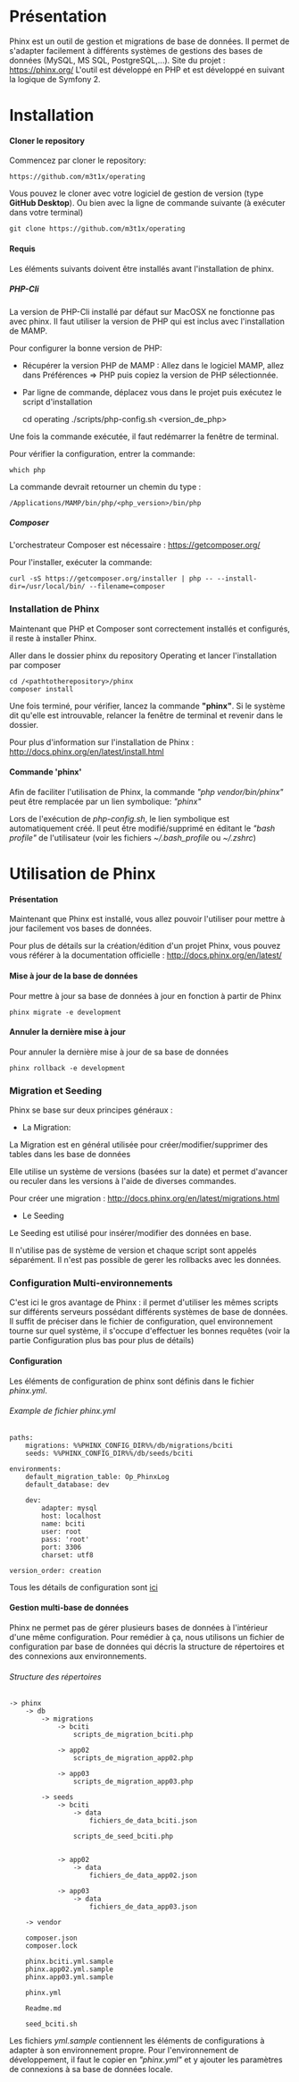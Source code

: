

# Présentation

Phinx est un outil de gestion et migrations de base de données. Il permet de s'adapter facilement à différents systèmes de gestions des bases de données (MySQL, MS SQL, PostgreSQL,...).
Site du projet : https://phinx.org/
L'outil est développé en PHP et est développé en suivant la logique de Symfony 2. 

# Installation

#### Cloner le repository

Commencez par cloner le repository: 
    
    https://github.com/m3t1x/operating
    
Vous pouvez le cloner avec votre logiciel de gestion de version (type **GitHub Desktop**).
Ou bien avec la ligne de commande suivante (à exécuter dans votre terminal) 

    git clone https://github.com/m3t1x/operating

#### Requis

Les éléments suivants doivent être installés avant l'installation de phinx.

##### PHP-Cli

La version de PHP-Cli installé par défaut sur MacOSX ne fonctionne pas avec phinx.  Il faut utiliser la version de PHP qui est inclus avec l'installation de MAMP.

Pour configurer la bonne version de PHP:
* Récupérer la version PHP de MAMP : Allez dans le logiciel MAMP, allez dans Préférences => PHP puis copiez la version de PHP sélectionnée.
* Par ligne de commande, déplacez vous dans le projet puis exécutez le script d'installation


    cd operating
    ./scripts/php-config.sh <version_de_php>

Une fois la commande exécutée, il faut redémarrer la fenêtre de terminal.

Pour vérifier la configuration, entrer la commande:

    which php
    
La commande devrait retourner un chemin du type : 
    
    /Applications/MAMP/bin/php/<php_version>/bin/php
    

##### Composer

L'orchestrateur Composer est nécessaire : https://getcomposer.org/

Pour l'installer, exécuter la commande:

    curl -sS https://getcomposer.org/installer | php -- --install-dir=/usr/local/bin/ --filename=composer
    
### Installation de Phinx

Maintenant que PHP et Composer sont correctement installés et configurés, il reste à installer Phinx.

Aller dans le dossier phinx du repository Operating et lancer l'installation par composer

    cd /<pathtotherepository>/phinx
    composer install
    
Une fois terminé, pour vérifier, lancez la commande **"phinx"**. Si le système dit qu'elle est introuvable, relancer la fenêtre de terminal et revenir dans le dossier.

Pour plus d'information sur l'installation de Phinx : http://docs.phinx.org/en/latest/install.html

#### Commande 'phinx'

Afin de faciliter l'utilisation de Phinx, la commande _"php vendor/bin/phinx"_ peut être remplacée par un lien symbolique: _"phinx"_

Lors de l'exécution de _php-config.sh_, le lien symbolique est automatiquement créé. Il peut être modifié/supprimé en éditant le _"bash profile"_ de l'utilisateur (voir les fichiers _~/.bash_profile_ ou _~/.zshrc_)

# Utilisation de Phinx

#### Présentation

Maintenant que Phinx est installé, vous allez pouvoir l'utiliser pour mettre à jour facilement vos bases de données.

Pour plus de détails sur la création/édition d'un projet Phinx, vous pouvez vous référer à la documentation officielle : http://docs.phinx.org/en/latest/

#### Mise à jour de la base de données

Pour mettre à jour sa base de données à jour en fonction à partir de Phinx

    phinx migrate -e development
    
#### Annuler la dernière mise à jour

Pour annuler la dernière mise à jour de sa base de données

    phinx rollback -e development
    
### Migration et Seeding

Phinx se base sur deux principes généraux :
* La Migration: 

La Migration est en général utilisée pour créer/modifier/supprimer des tables dans les base de données

Elle utilise un système de versions (basées sur la date) et permet d'avancer ou reculer dans les versions à l'aide de diverses commandes.

Pour créer une migration : http://docs.phinx.org/en/latest/migrations.html

* Le Seeding

Le Seeding est utilisé pour insérer/modifier des données en base.


Il n'utilise pas de système de version et chaque script sont appelés séparément. Il n'est pas possible de gerer les rollbacks avec les données.

### Configuration Multi-environnements

C'est ici le gros avantage de Phinx : il permet d'utiliser les mêmes scripts sur différents serveurs possédant différents systèmes de base de données.
Il suffit de préciser dans le fichier de configuration, quel environnement tourne sur quel système, il s'occupe d'effectuer les bonnes requêtes (voir la partie Configuration plus bas pour plus de détails)

#### Configuration

Les éléments de configuration de phinx sont définis dans le fichier _phinx.yml_.

###### Example de fichier phinx.yml

    paths:
        migrations: %%PHINX_CONFIG_DIR%%/db/migrations/bciti
        seeds: %%PHINX_CONFIG_DIR%%/db/seeds/bciti
        
    environments:
        default_migration_table: Op_PhinxLog
        default_database: dev
        
        dev:
            adapter: mysql
            host: localhost
            name: bciti
            user: root
            pass: 'root'
            port: 3306
            charset: utf8
            
    version_order: creation  

Tous les détails de configuration sont [ici](http://docs.phinx.org/en/latest/configuration.html)

#### Gestion multi-base de données

Phinx ne permet pas de gérer plusieurs bases de données à l'intérieur d'une même configuration.  Pour remédier à ça, nous utilisons un fichier de configuration par base de données qui décris la structure de répertoires et des connexions aux environnements.

###### Structure des répertoires

    -> phinx
        -> db
            -> migrations
                -> bciti
                    scripts_de_migration_bciti.php
                    
                -> app02
                    scripts_de_migration_app02.php
                    
                -> app03
                    scripts_de_migration_app03.php
                    
            -> seeds
                -> bciti
                    -> data
                        fichiers_de_data_bciti.json
                        
                    scripts_de_seed_bciti.php                

                        
                -> app02
                    -> data
                        fichiers_de_data_app02.json
                    
                -> app03
                    -> data
                        fichiers_de_data_app03.json
                        
        -> vendor
        
        composer.json
        composer.lock
        
        phinx.bciti.yml.sample
        phinx.app02.yml.sample
        phinx.app03.yml.sample
        
        phinx.yml
        
        Readme.md
        
        seed_bciti.sh
        
Les fichiers *yml.sample* contiennent les éléments de configurations à adapter à son environnement propre.  Pour l'environnement de développement, il faut le copier en _"phinx.yml"_ et y ajouter les paramètres de connexions à sa base de données locale.  

